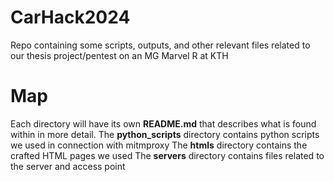 # CarHack2024
Repo containing some scripts, outputs, and other relevant files related to our thesis project/pentest on an MG Marvel R at KTH

# Map
Each directory will have its own __README.md__ that describes what is found within in more detail.
The __python_scripts__ directory contains python scripts we used in connection with mitmproxy
The __htmls__ directory contains the crafted HTML pages we used
The __servers__ directory contains files related to the server and access point

